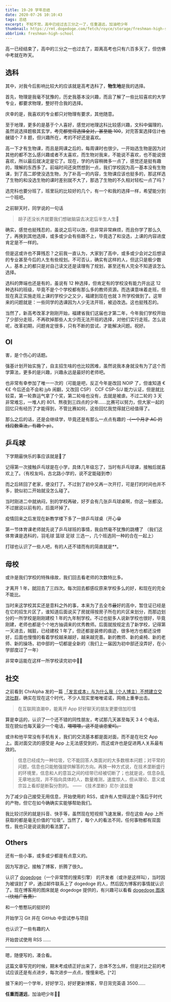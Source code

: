 ```yaml
---
title: 19-20 学年总结
date: 2020-07-26 10:10:43
tags: 总结
excerpt: 不知不觉，高中已经过去三分之一了，任重道远，加油吧少年
thumbnail: https://rmt.dogedoge.com/fetch/royce/storage/freshman-high-school/cover.png?fmt=webp
abbrlink: freshman-high-school
---
```


高一已经结束了，高中的三分之一也过去了，距离高考也只有六百多天了，但仿佛中考就在昨天。

## 选科

其中，对我今后影响比较大的应该就是高考选科了，**物生地**是我的选择。

首先，物理是我毫不犹豫的，历史我基本没兴趣，而且了解了一些比较喜欢的大学专业，都要求物理，整好符合我的选择。

庆幸的是，我喜欢的专业都只对物理有要求，其他随意。

至于地理，更多的是基于个人喜好，感觉对地理这科比较感兴趣，文科中偏理的，虽然说选择题极其玄学，~~考完都觉得选择全对，甚至能 100~~，对完答案选择估计~~也就~~错个 7 8 题，但兴趣所在，考的不好还是喜欢。

高一下才有生物课，而且是网课之后的，每周课时也很少。一开始选生物是因为对其他的都不怎么感兴趣或者不太喜欢，而生物对我来，不能说不喜欢，也不能说很喜欢，所以最后就决定是它了。现在，学的内容稍微多一点了，感觉还是挺有趣的，理解的东西多了。前端时间还突然想到一点，我们学校因为高一基本没有生物课，到了高二即使没选生物，为了补高一的内容，生物课应该也挺多的，那这样选了生物的和没选生物的课时差别就不大了，那选了生物的不久相对轻松一点了吗？

选完科也要分班了，班里玩的比较好的几个，有一个和我的选择一样，希望能分到一个班吧。

之前聊天时，同学说的一句话

> 胡子还没长齐就要我们想破脑袋去决定后半生人生🙏

确实，感觉也挺残忍的，虽说之后可以改，但非常非常麻烦，而且你学了那么久了，再换到其他选择，或多或少会有些跟不上，毕竟选了和没选，上课的内容进度肯定是不一样的。

但是这或许也不算残忍？之前我一直认为，大家到了高中，或多或少会对之后想读的专业甚至今后的人生有些规划。不可否认，确实有这样的人，但这只是极少数人，基本上的都只是对自己读文还是读理有了规划，甚至还有人完全不知道该怎么选择。

选科的弊端也还是有的，虽说有 12 种选择，但肯定有的学校没有能力开出这 12 种选科的班级，毕竟不是个个学校都有那么多的教师资源。而选课意味着走班，但现在真正实施走班上课的学校少之又少，福建到现在也就 3 所学校做到了。这带来的问题就是：一些同学的选课因为人少无法开班，被迫改选。这也挺残忍的。

当然了，新高考改革才刚刚开始，福建省我们这届也才第二年，今年我们学校开始了少部分走班，不再砍掉那些人太少而无法开班的选择，对他们实行走班。怎么说呢，改革初期，问题肯定很多，只有不断的尝试，才能解决问题。祝好。

## OI

害，是个伤心的话题。

强基计划开始实施了，自主招生啥的也比较困难，虽然说我本身就没有为了这个而学算法，更多的是兴趣，兴趣永远是最好的老师吧。 

也非常有幸参加了唯一一次的（可能是吧，反正今年是改回 NOIP 了，但谁知道 €€£ 今后还会不会和 jyb 闹翻，又改回 CSP） CCF CSP-S/J 能力认证，但是就比较菜，第一轮靠运气拿了个奖，第二轮啥也没有，去就是被虐。不过二轮的 3 天非常难忘，一堆人的 801、熬夜到三四点的少年……比赛可以努力，但大家一起的回忆只有经历了才能得到，不管比赛如何，这些回忆我觉得就已经值得了。

那么之后的话，还是会继续学，毕竟还是有那么一点点有趣的 ~~（一个月才 AC 的线段数乘法，有趣个 p）~~。

## 乒乓球

下学期最快乐的事应该就是🏓了

记得第一次接触乒乓球是在小学，具体几年级忘了，当时有乒乓球课，接触后就喜欢上了。（有校友吗，古北路小学的，说不定能碰到:sunglasses:）

而之后转回了老家，便没打了。不过到了初中又再一次开打，可是打的时间也并不多，貌似初二开始就没怎么碰了。

当时刚进二中就纳闷，别的学校再破，好歹会有几张乒乓球桌啊，你这一张都没。
不过据说以前有的，后面坏掉了。

疫情回来之后发现在新教学楼下多了一排乒乓球桌（开心😁

第一节体育课老师就先说了乒乓球班的事情，我自然毫不犹豫的跳槽了
（我们这体育课是选科的，羽毛球 篮球 足球 三选一，几个班选同一种的合在一起上）

打球也认识了一些人吧，有的人还不错而有的简直就是**。

## 母校

或许是我们学校的特殊缘故，我们回去看老师的次数特比多。

才离开 1 年，就回去了三四次。每次回去都感叹原来学校多么的好，和现在的完全不能比。

当时来这学校其实还是意料之外的事，本来为了去全市~~最~~好的高中，暂住证已经是在它的招生片区了，谁知道后面说买了房就得按房子所在的片区来划分，而那边划分的一所学校是刚刚建校 1 年的九年制学校。不过也挺多人说新学校也很好，毕竟刚建，老师也都是个个地方抽调来的优秀教师。后面就按规定去了新学校，记得第一天进去，贼脏，已经建校 1 年了，但还都是装修的痕迹，很多地方也都还没修好，后面也慢慢的看着学校越来越好，越来越完善。新的教师、新的桌椅、新的老师、新的操场，初中部的一切都是全新的（我们上一届因为初中部还没弄好，在小学部度过了一年）

非常幸运能在这样一所学校读完初中:bowing_man:

## 社交

之前看到 ChrAlpha 发的一篇 [「发言成本」与为什么我（个人博主）不想建立交流社群](https://blog.ichr.me/post/expressing-costs/)，确实在现在这个时代，不少人现实里唯唯诺诺，网络上重拳出击。

> 在互联网浪潮中，能离开 App 好好聊天的朋友更要倍加珍惜

算是幸运的，认识了一个还不错的同性朋友，考试那几天甚至每天 3 4 个电话，现在貌似也每天最少一个电话，~~喂喂喂，这不是谈恋爱吗。~~

或许和他平常没有手机有关，我们的交流基本都是面对面，而不是在社交 App 上。面对面交流的感受是 App 上无法感受到的，而这或许也是促进两人关系最有效的。

> 信息已经成为一种垃圾，它不能回答人类面对的大多数根本问题；对平常的问题，信息也只能勉强提供解答的方向。再换一种方式说，在技术垄断盛行的环境里，信息和人的意旨之间的纽带已经被切断了；也就是说，信息杂乱无章地出现，并不指向具体的人，数量难测，速度惊人，但从理论、意义或宗旨上看却是断裂分割的。
> —— 《技术垄断》尼尔·波兹曼

为了减少自己接受无用信息，开始使用的 RSS，或许有人觉得这是个落后于时代的产物，但它在如今确确实实能够帮助我们。

我比较讨厌的就是抖音、快手等，虽然现在短视频飞速发展，但在这些 App 上所获取的都是毫无价值的”垃圾“。当然了，每个人的看法不同，任何事物都有双面性，我也只是说说我的看法罢了。

## Others

还有一些小事，或多或少都是有点意义的。

因为写游记，接触了博客，折腾了很久。

认识了 [dogedoge](https://www.dogedoge.com)（一个非常赞的搜索引擎） 的开发者（或许是这样叫），当时因为被误封了 IP，通过邮件联系上了 dogedoge 的人，然后因为博客的事情就认识了。现在博客用的图床就是 dogedoge 提供的，有兴趣可以看看 [dogedoge 图床](https://v2ex.com/t/659652#reply43)~~（快给广告费）~~

和一个憨憨玩的挺好的

开始学习 Git 并在 GitHub 中尝试参与项目

也认识了一些有趣的人

开始尝试使用 RSS ……

---

嗯，随便写的，凑合看。

这篇文章写完的时候，期末考成绩正好出来了，总体不怎么样，但是对比之前的考试应该还是有点进步，每次进步一点点，慢慢来吧。[^2]

接下来的一个学年，好好学习，好好更新博客，早日背完英语 3500……

**任重而道远**，加油吧少年:man_astronaut:

[^1]: banner from [icons8](https://icons8.com/)
